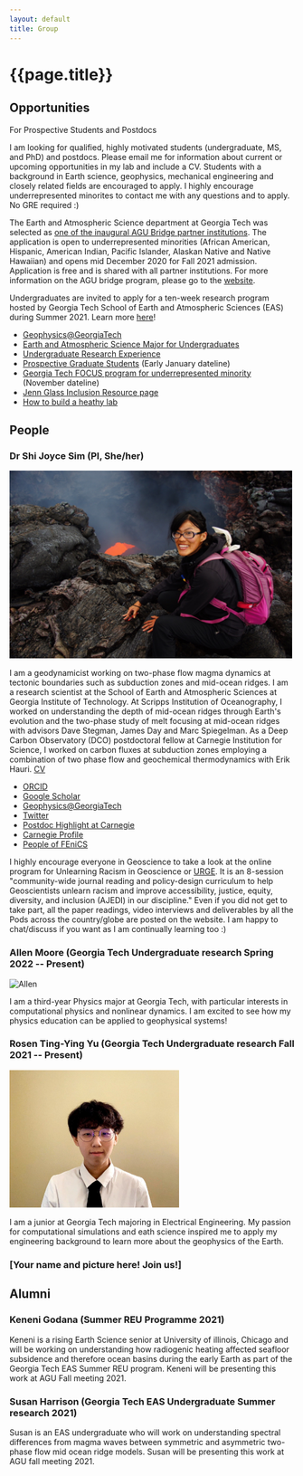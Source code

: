 ```yaml
---
layout: default
title: Group
---
```

# {{page.title}}

## Opportunities
For Prospective Students and Postdocs

I am looking for qualified, highly motivated students (undergraduate, MS, and PhD) and postdocs. Please email me for information about current or upcoming opportunities in my lab and include a CV. Students with a background in Earth science, geophysics, mechanical engineering and closely related fields are encouraged to apply. I highly encourage underrepresented minorites to contact me with any questions and to apply. No GRE required :) 

The Earth and Atmospheric Science department at Georgia Tech was selected as [one of the inaugural AGU Bridge partner institutions](https://fromtheprow.agu.org/agu-announces-2020-bridge-program-partners/). The application is open to underrepresented minorities (African American, Hispanic, American Indian, Pacific Islander, Alaskan Native and Native Hawaiian) and opens mid December 2020 for Fall 2021 admission. Application is free and is shared with all partner institutions. For more information on the AGU bridge program, please go to the [website](https://www.agu.org/bridge-program#3).

Undergraduates are invited to apply for a ten-week research program hosted by Georgia Tech School of Earth and Atmospheric Sciences (EAS) during Summer 2021. Learn more [here](https://easreu.eas.gatech.edu/)!

* [Geophysics@GeorgiaTech](http://geophysics.eas.gatech.edu/) 
* [Earth and Atmospheric Science Major for Undergraduates](https://eas.gatech.edu/undergrad/prospective-undergraduate-students)
* [Undergraduate Research Experience](https://easreu.eas.gatech.edu/)
* [Prospective Graduate Students](https://eas.gatech.edu/graduate/prospective-graduate-students) (Early January dateline)
* [Georgia Tech FOCUS program for underrepresented minority](https://focus.gatech.edu/) (November dateline)
* [Jenn Glass Inclusion Resource page](http://www.jenniferglass.com/Jennifer_Glass/Inclusion.html)
* [How to build a heathy lab](https://www.nature.com/collections/pmlcrkkyyq)

<!--- ### Postdoctoral Fellow position in Computational Geodynamics at Georgia Institute of Technology --->
<!--- [Apply here!](https://careers.hprod.onehcm.usg.edu/psc/careers/CAREERS/HRMS/c/HRS_HRAM_FL.HRS_CG_SEARCH_FL.GBL?Page=HRS_APP_JBPST_FL&Action=U&FOCUS=Applicant&SiteId=03000&JobOpeningId=230846&PostingSeq=1&)   --->

<!---Postdoctoral Research Fellow position in Computational Geodynamics --->
<!---Georgia Institute of Technology--->
<!---Atlanta, Georgia, USA--->

<!---The School of Earth and Atmospheric Sciences at Georgia Institute of Technology is seeking a postdoctoral scholar in Computational Geophysics/Geodynamics, specializing in numerical modeling of tectonic and/or planetary processes. The candidate must hold a PhD in geophysics, physics, mathematics, mechanical engineering, or related field. Familiarity with the development of scientific codes along with a strong understanding of theory and numerical methods used in geodynamic modelling is highly desired. The specific research topic is open and will be chosen based on the mutual interests of the postdoctoral scholar and the supervisor. Access to high-performance computing resources is available through the Partnership for an Advanced Computing Environment (PACE) at Georgia Tech.--->

<!---This is a fixed term position for 18-months to begin no later than Spring 2022. The postdoctoral scholar will be supervised by Dr Shi Joyce Sim (https://joycesim.github.io/).  --->

<!---Georgia Tech provides equal opportunity to all faculty, staff, students, and all other members of the Georgia Tech community, including applicants for admission and/or employment, contractors, volunteers, and participants in institutional programs, activities, or services. Georgia Tech complies with all applicable laws and regulations governing equal opportunity in the workplace and in educational activities. Georgia Tech prohibits discrimination, including discriminatory harassment, on the basis of race, ethnicity, ancestry, color, religion, sex (including pregnancy), sexual orientation, gender identity, national origin, age, disability, genetics, or veteran status in its programs, activities, employment, and admissions. This prohibition applies to faculty, staff, students, and all other members of the Georgia Tech community, including affiliates, invitees, and guests.---> 

<!---Application review will begin on October 15th. Applications will be accepted until the position is filled. CV with at least three references is required and a cover letter is highly recommended. Georgia Institute of Technology is in Atlanta, Georgia, an exciting and growing metropolitan city that has an affordable standard of living. Please [apply here!](https://careers.hprod.onehcm.usg.edu/psc/careers/CAREERS/HRMS/c/HRS_HRAM_FL.HRS_CG_SEARCH_FL.GBL?Page=HRS_APP_JBPST_FL&Action=U&FOCUS=Applicant&SiteId=03000&JobOpeningId=230846&PostingSeq=1&)--->

<!---For more information, please contact Dr Shi Joyce Sim (jssim@eas.gatech.edu)--->

## People 

### Dr Shi Joyce Sim (PI, She/her)
<img src="/image/Profile3.JPG" alt="Kamchatka 2013" title="Kamchatka 2013." width="500" />

I am a geodynamicist working on two-phase flow magma dynamics at tectonic boundaries such as subduction zones and mid-ocean ridges. I am a research scientist at the School of Earth and Atmospheric Sciences at Georgia Institute of Technology. At Scripps Institution of Oceanography, I worked on understanding the depth of mid-ocean ridges through Earth's evolution and the two-phase study of melt focusing at mid-ocean ridges with advisors Dave Stegman, James Day and Marc Spiegelman. As a Deep Carbon Observatory (DCO) postdoctoral fellow at Carnegie Institution for Science, I worked on carbon fluxes at subduction zones employing a combination of two phase flow and geochemical thermodynamics with Erik Hauri. [CV](https://joycesim.github.io/cv/)

* [ORCID](https://orcid.org/0000-0002-2469-1665)
* [Google Scholar](https://scholar.google.com/citations?user=u2L2NLEAAAAJ&hl=en&authuser=1)
* [Geophysics@GeorgiaTech](http://geophysics.eas.gatech.edu/)
* [Twitter](https://twitter.com/SimDynamics)
* [Postdoc Highlight at Carnegie](https://dtm.carnegiescience.edu/news/postdoc-spotlight-modelling-mid-ocean-ridges-joyce-sim)
* [Carnegie Profile](https://dtm.carnegiescience.edu/people/postdoctoral/shi-joyce-sim)
* [People of FEniCS](https://fenicsproject.org/people-of-fenics/)

I highly encourage everyone in Geoscience to take a look at the online program for Unlearning Racism in Geoscience or [URGE](www.urgeoscience.org). It is an 8-session "community-wide journal reading and policy-design curriculum to help Geoscientists unlearn racism and improve accessibility, justice, equity, diversity, and inclusion (AJEDI) in our discipline." Even if you did not get to take part, all the paper readings, video interviews and deliverables by all the Pods across the country/globe are posted on the website. I am happy to chat/discuss if you want as I am continually learning too :) 

### Allen Moore (Georgia Tech Undergraduate research Spring 2022 -- Present)
<img src="/image/AllenMoore.jpg" alt="Allen" title="Allen" width="300" />

I am a third-year Physics major at Georgia Tech, with particular interests in computational physics and nonlinear dynamics. I am excited to see how my physics education can be applied to geophysical systems!

### Rosen Ting-Ying Yu (Georgia Tech Undergraduate research Fall 2021 -- Present)
<img src="/image/Rosenprofilepic.jpg" alt="Rosen" title="Rosen" width="300" />

I am a junior at Georgia Tech majoring in Electrical Engineering. My passion for computational simulations and eath science inspired me to apply my engineering background to learn more about the geophysics of the Earth.

### [Your name and picture here! Join us!]

## Alumni

### Keneni Godana (Summer REU Programme 2021)
Keneni is a rising Earth Science senior at University of illinois, Chicago and will be working on understanding how radiogenic heating affected seafloor subsidence and therefore ocean basins during the early Earth as part of the Georgia Tech EAS Summer REU program. Keneni will be presenting this work at AGU Fall meeting 2021. 

### Susan Harrison (Georgia Tech EAS Undergraduate Summer research 2021)
Susan is an EAS undergraduate who will work on understanding spectral differences from magma waves between symmetric and asymmetric two-phase flow mid ocean ridge models. Susan will be presenting this work at AGU fall meeting 2021.

